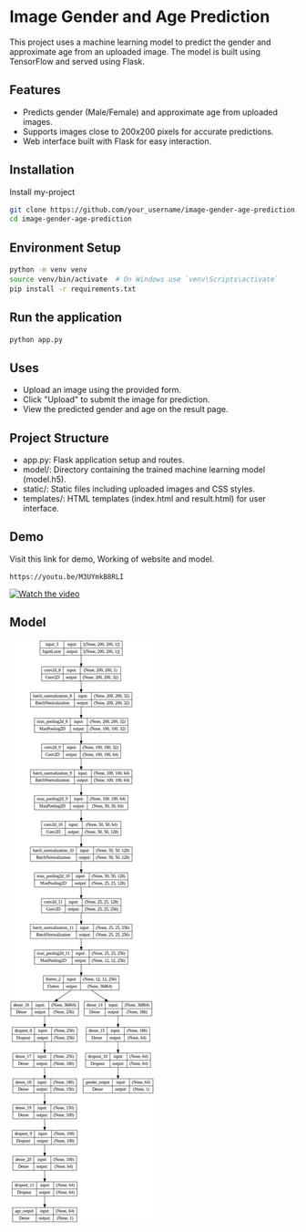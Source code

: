 
# Image Gender and Age Prediction

This project uses a machine learning model to predict the gender and approximate age from an uploaded image. The model is built using TensorFlow and served using Flask.


## Features

- Predicts gender (Male/Female) and approximate age from uploaded images.
- Supports images close to 200x200 pixels for accurate predictions.
- Web interface built with Flask for easy interaction.


## Installation

Install my-project

```bash
git clone https://github.com/your_username/image-gender-age-prediction.git
cd image-gender-age-prediction

```
    
## Environment Setup

```bash
python -m venv venv
source venv/bin/activate  # On Windows use `venv\Scripts\activate`
pip install -r requirements.txt
```

## Run the application

```bash
python app.py
```


## Uses

- Upload an image using the provided form.
- Click "Upload" to submit the image for prediction.
- View the predicted gender and age on the result page.
## Project Structure

- app.py: Flask application setup and routes.
- model/: Directory containing the trained machine learning model (model.h5).
- static/: Static files including uploaded images and CSS styles.
- templates/: HTML templates (index.html and result.html) for user interface.
## Demo
Visit this link for demo, Working of website and model.
```
https://youtu.be/M3UYmkB8RLI
```
[![Watch the video](https://img.youtube.com/vi/M3UYmkB8RLI/maxresdefault.jpg)](https://www.youtube.com/watch?v=M3UYmkB8RLI)

## Model

![App Screenshot](model.png)
